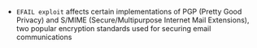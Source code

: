 - `EFAIL exploit` affects certain implementations of PGP (Pretty Good Privacy) and S/MIME (Secure/Multipurpose Internet Mail Extensions), two popular encryption standards used for securing email communications
